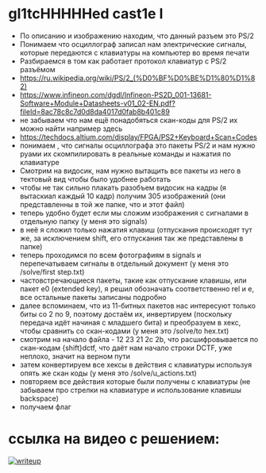 # gl1tcHHHHHed cast1e I

* По описанию и изображению находим, что данный разъем это PS/2
* Понимаем что осциллограф записал нам электрические сигналы, которые передаются с клавиатуры на компьютер во время печати
* Разбираемся в том как работает протокол клавиатур с PS/2 разъёмом
* https://ru.wikipedia.org/wiki/PS/2_(%D0%BF%D0%BE%D1%80%D1%82)
* https://www.infineon.com/dgdl/Infineon-PS2D_001-13681-Software+Module+Datasheets-v01_02-EN.pdf?fileId=8ac78c8c7d0d8da4017d0fab8b401c89
* не забываем что нам ещё понадобяться скан-коды для PS/2 их можно найти например здесь
* https://techdocs.altium.com/display/FPGA/PS2+Keyboard+Scan+Codes
* понимаем , что сигналы осциллографа это пакеты PS/2 и нам нужно руами их скомпилировать в реальные команды и нажатия по клавиатуре
* Смотрим на видосик, нам нужно вытащить все пакеты из него в тектовый вид чтобы было удобнее работать
* чтобы не так сильно плакать разобъем видосик на кадры (я вытаскиал каждый 10 кадр) получим 305 изображений (они представленны в той же папке, что и этот файл)
* теперь удобно будет если мы сложим изображения с сигналами в отдельную папку (у меня это signals)
* в неё я сложил только нажатия клавиш (отпускания происходят тут же, за исключением shift, его отпускания так же представлены в папке)
* теперь проходимся по всем фотографиям в signals и перепечатываем сигналы в отдельный документ (у меня это /solve/first step.txt)
* частовстречающиеся пакеты, такие как отпускание клавишы, или пакет e0 (extended key), я решил обозначать соответственно rel и e, все остальные пакеты записаны подробно
* далее вспоминаем, что из 11-битных пакетов нас интересуют только биты со 2 по 9, поэтому достаём их, инвертируем (поскольку передача идёт начиная с младшего бита) и преобразуем в хекс, чтобы сравнить со скан-кодами (у меня это /solve/to hex.txt)
* смотрим на начало файла - 12 23 21 2c 2b, что расшифровывается по скан-кодам {shift}dctf, что даёт нам начало строки DCTF, уже неплохо, значит на верном пути
* затем конвертируем все хексы в действия с клавиатуры используя опять же скан коды (у меня это /solve/u_actions.txt)
* повторяем все действия которые были получены с клавиатуры (не забываем про стрелки на клавиатуре и использование клавишы backspace)
* получаем флаг

# ссылка на видео с решением:

[![writeup](https://img.youtube.com/vi/OhGlN-Vq7n0/maxresdefault.jpg)](https://www.youtube.com/watch?v=OhGlN-Vq7n0)
